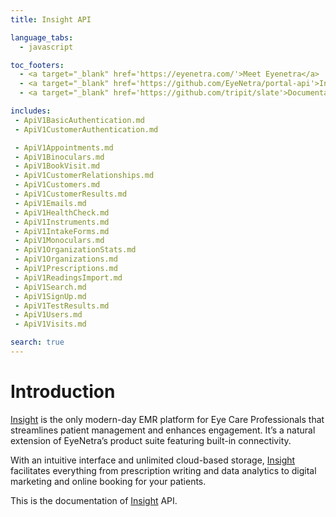 ```yaml
---
title: Insight API

language_tabs:
  - javascript

toc_footers:
  - <a target="_blank" href='https://eyenetra.com/'>Meet Eyenetra</a>
  - <a target="_blank" href='https://github.com/EyeNetra/portal-api'>Insight API github repository</a>
  - <a target="_blank" href='https://github.com/tripit/slate'>Documentation Powered by Slate</a>

includes:
 - ApiV1BasicAuthentication.md
 - ApiV1CustomerAuthentication.md

 - ApiV1Appointments.md
 - ApiV1Binoculars.md
 - ApiV1BookVisit.md
 - ApiV1CustomerRelationships.md
 - ApiV1Customers.md
 - ApiV1CustomerResults.md
 - ApiV1Emails.md
 - ApiV1HealthCheck.md
 - ApiV1Instruments.md
 - ApiV1IntakeForms.md
 - ApiV1Monoculars.md
 - ApiV1OrganizationStats.md
 - ApiV1Organizations.md
 - ApiV1Prescriptions.md
 - ApiV1ReadingsImport.md
 - ApiV1Search.md
 - ApiV1SignUp.md
 - ApiV1TestResults.md
 - ApiV1Users.md
 - ApiV1Visits.md

search: true
---
```


# Introduction

[Insight](https://eyenetra.com/product-insight.html) is the only modern-day EMR platform for Eye Care Professionals that streamlines patient management and enhances engagement. It’s a natural extension of EyeNetra’s product suite featuring built-in connectivity.

With an intuitive interface and unlimited cloud-based storage, [Insight](https://eyenetra.com/product-insight.html) facilitates everything from prescription writing and data analytics to digital marketing and online booking for your patients.

This is the documentation of [Insight](https://eyenetra.com/product-insight.html) API.

